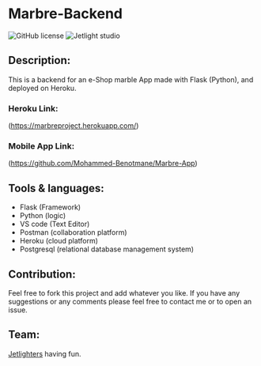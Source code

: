 # Marbre-Backend

![GitHub license](https://img.shields.io/github/license/Mohammed-Benotmane/Tower-Defense-Game.svg)
![Jetlight studio](https://img.shields.io/badge/Made%20by-Jetlight%20studio-blue.svg?color=082544)

## Description:

This is a backend for an e-Shop marble App made with Flask (Python), and deployed on Heroku.

### Heroku Link:
(https://marbreproject.herokuapp.com/)

### Mobile App Link:
(https://github.com/Mohammed-Benotmane/Marbre-App)

## Tools & languages:
* Flask (Framework)
* Python (logic)
* VS code (Text Editor)
* Postman (collaboration platform)
* Heroku (cloud platform)
* Postgresql (relational database management system)

## Contribution:
Feel free to fork this project and add whatever you like. If you have any suggestions or any comments please feel free to contact me or to open an issue.

## Team:
[Jetlighters](https://github.com/JetLightStudio) having fun.


